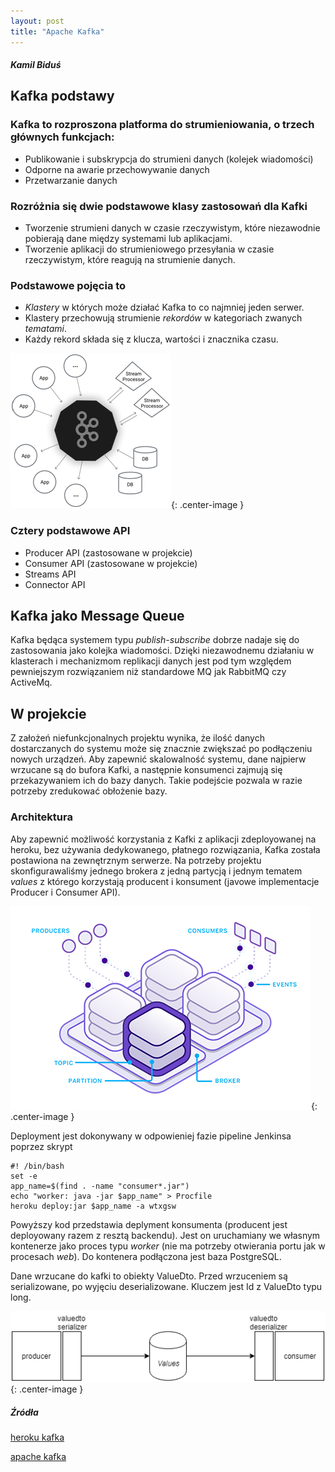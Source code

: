 ```yaml
---
layout: post
title: "Apache Kafka"
---
```

##### Kamil Biduś
## Kafka podstawy 

### Kafka to rozproszona platforma do strumieniowania, o trzech głównych funkcjach:
* 	Publikowanie i subskrypcja do strumieni danych (kolejek wiadomości)
*	Odporne na awarie przechowywanie danych
*	Przetwarzanie danych

### Rozróżnia się dwie podstawowe klasy zastosowań dla Kafki
*	Tworzenie strumieni danych w czasie rzeczywistym, które niezawodnie pobierają dane między systemami lub aplikacjami.
*	Tworzenie aplikacji do strumieniowego przesyłania w czasie rzeczywistym, które reagują na strumienie danych.

### Podstawowe pojęcia to
*	_Klastery_ w których może działać Kafka to co najmniej jeden serwer.
*	Klastery przechowują strumienie _rekordów_ w kategoriach zwanych _tematami_.
*	Każdy rekord składa się z klucza, wartości i znacznika czasu.

![Schemat kafki](https://github.com/kamdibus/PIK/blob/gh-pages/img/kafka.png?raw=true "Struktura kafki"){: .center-image }

### Cztery podstawowe API
*	Producer API (zastosowane w projekcie)
*	Consumer API (zastosowane w projekcie)
*	Streams API
*	Connector API

## Kafka jako Message Queue
Kafka będąca systemem typu _publish-subscribe_ dobrze nadaje się do zastosowania jako kolejka wiadomości. Dzięki niezawodnemu działaniu w klasterach i mechanizmom replikacji danych jest pod tym względem pewniejszym rozwiązaniem niż standardowe MQ jak RabbitMQ czy ActiveMq.

## W projekcie
Z założeń niefunkcjonalnych projektu wynika, że ilość danych dostarczanych do systemu może się znacznie zwiększać po podłączeniu nowych urządzeń. Aby zapewnić skalowalność systemu, dane najpierw wrzucane są do bufora Kafki, a następnie konsumenci zajmują się przekazywaniem ich do bazy danych. Takie podejście pozwala w razie potrzeby zredukować obłożenie bazy.

### Architektura
Aby zapewnić możliwość korzystania z Kafki z aplikacji zdeployowanej na heroku, bez używania dedykowanego, płatnego rozwiązania, Kafka została postawiona na zewnętrznym serwerze.
Na potrzeby projektu skonfigurawaliśmy jednego brokera z jedną partycją i jednym tematem _values_ z którego korzystają producent i konsument (javowe implementacje Producer i Consumer API).

![Schemat kafki](https://github.com/kamdibus/PIK/blob/gh-pages/img/kafka2.png?raw=true "Architektura kafki"){: .center-image }

Deployment jest dokonywany w odpowieniej fazie pipeline Jenkinsa poprzez skrypt
```
#! /bin/bash
set -e
app_name=$(find . -name "consumer*.jar")
echo "worker: java -jar $app_name" > Procfile
heroku deploy:jar $app_name -a wtxgsw
```
Powyższy kod przedstawia deplyment konsumenta (producent jest deployowany razem z resztą backendu). Jest on uruchamiany we własnym kontenerze jako proces typu _worker_ (nie ma potrzeby otwierania portu jak w procesach _web_). Do kontenera podłączona jest baza PostgreSQL.

Dane wrzucane do kafki to obiekty ValueDto. Przed wrzuceniem są serializowane, po wyjęciu deserializowane. Kluczem jest Id z ValueDto typu long.

![Schemat kafki](https://github.com/kamdibus/PIK/blob/gh-pages/img/kafkaserialization.png?raw=true "Serializacja kafki"){: .center-image }

##### Źródła
[heroku kafka](https://www.heroku.com/kafka)

[apache kafka](https://kafka.apache.org/)